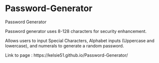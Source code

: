 # Password-Generator

</h1> Password Generator </h1>
</p> Password generator uses 8-128 characters for security enhancement.
</P> Allows users to input Special Characters, Alphabet inputs (Uppercase and lowercase), and numerals to generate a random password.

</p> Link to  page : https://kelsie51.github.io/Password-Generator/ <p>
